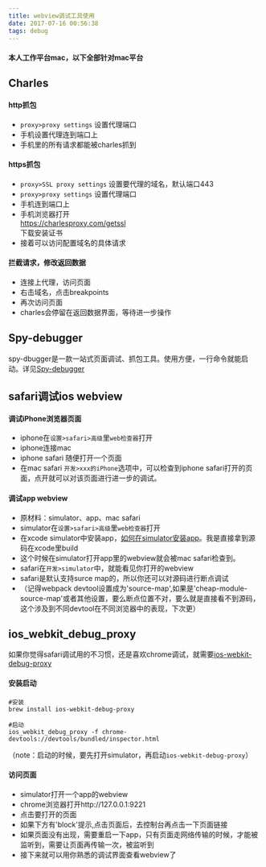 ```yaml
---
title: webview调试工具使用
date: 2017-07-16 00:56:38
tags: debug
---
```

#### 本人工作平台mac，以下全部针对mac平台

## Charles

#### http抓包
* `proxy>proxy settings` 设置代理端口
* 手机设置代理连到端口上
* 手机里的所有请求都能被charles抓到

#### https抓包
* `proxy>SSL proxy settings` 设置要代理的域名，默认端口443
* `proxy>proxy settings` 设置代理端口
* 手机连到端口上
* 手机浏览器打开  
  https://charlesproxy.com/getssl  
  下载安装证书
* 接着可以访问配置域名的具体请求


#### 拦截请求，修改返回数据

* 连接上代理，访问页面
* 右击域名，点击breakpoints
* 再次访问页面
* charles会停留在返回数据界面，等待进一步操作

## Spy-debugger
spy-dbugger是一款一站式页面调试、抓包工具。使用方便，一行命令就能启动。详见[Spy-debugger](https://github.com/wuchangming/spy-debugger)

## safari调试ios webview

#### 调试iPhone浏览器页面
* iphone在`设置>safari>高级`里`web检查器`打开
* iphone连接mac
* iphone safari 随便打开一个页面
* 在mac safari `开发>xxx的iPhone`选项中，可以检查到iphone safari打开的页面，点开就可以对该页面进行进一步的调试。

#### 调试app webview
* 原材料：simulator、app、mac safari
* simulator在`设置>safari>高级`里`web检查器`打开
* 在xcode simulator中安装app，[如何在simulator安装app](http://taobaofed.org/blog/2015/11/13/web-debug-in-ios/)。我是直接拿到源码在xcode里build
* 这个时候在simulator打开app里的webview就会被mac safari检查到。
* safari在`开发>simulator`中，就能看见你打开的webview
* safari是默认支持surce map的，所以你还可以对源码进行断点调试
* （记得webpack devtool设置成为'source-map',如果是'cheap-module-source-map'或者其他设置，要么断点位置不对，要么就是直接看不到源码，这个涉及到不同devtool在不同浏览器中的表现，下次更）

## ios_webkit_debug_proxy
如果你觉得safari调试用的不习惯，还是喜欢chrome调试，就需要[ios-webkit-debug-proxy](https://github.com/google/ios-webkit-debug-proxy)

#### 安装启动
```shell
#安装
brew install ios-webkit-debug-proxy

#启动
ios_webkit_debug_proxy -f chrome-devtools://devtools/bundled/inspector.html
```
（note：启动的时候，要先打开simulator，再启动`ios-webkit-debug-proxy`）

#### 访问页面
* simulator打开一个app的webview
* chrome浏览器打开http://127.0.0.1:9221
* 点击要打开的页面
* 如果下方有'block'提示,点击页面后，去控制台再点击一下页面链接
* 如果页面没有出现，需要重启一下app，只有页面走网络传输的时候，才能被监听到，需要让页面再传输一次，被监听到
* 接下来就可以用你熟悉的调试界面查看webview了

